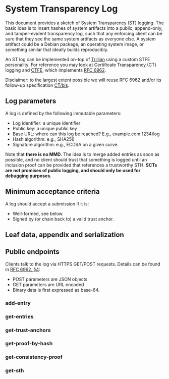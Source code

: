 # System Transparency Log
This document provides a sketch of System Transparency (ST) logging.  The basic
idea is to insert hashes of system artifacts into a public, append-only, and
tamper-evident transparency log, such that any enforcing client can be sure that
they see the same system artifacts as everyone else.  A system artifact could
be a Debian package, an operating system image, or something similar that
ideally builds reproducibly.

An ST log can be implemented on-top of
[Trillian](https://trillian.transparency.dev) using a custom STFE personality.
For reference you may look at Certificate Transparency (CT) logging and
[CTFE](https://github.com/google/certificate-transparency-go/tree/master/trillian/ctfe),
which implements [RFC 6962](https://tools.ietf.org/html/rfc6962).

Disclaimer: to the largest extent possible we will reuse RFC 6962 and/or its
follow-up specification
[CT/bis](https://datatracker.ietf.org/doc/draft-ietf-trans-rfc6962-bis/).

## Log parameters
A log is defined by the following immutable parameters:
- Log identifier: a unique identifier
- Public key: a unique public key
- Base URL: where can this log be reached?  E.g., example.com:1234/log
- Hash algorithm: e.g., SHA256
- Signature algorithm: e.g., ECDSA on a given curve.

Note that **there is no MMD**.  The idea is to merge added entries as soon as
possible, and no client should trust that something is logged until an inclusion
proof can be provided that references a trustworthy STH.  **SCTs are not
promises of public logging, and should only be used for debugging purposes**.

## Minimum acceptance criteria
A log should accept a submission if it is:
- Well-formed, see below.
- Signed by (or chain back to) a valid trust anchor.

## Leaf data, appendix and serialization

## Public endpoints
Clients talk to the log via HTTPS GET/POST requests.  Details can be found in
[RFC 6962, §4](https://tools.ietf.org/html/rfc6962#section-4.1):
- POST parameters are JSON objects
- GET parameters are URL encoded
- Binary data is first expressed as base-64.

### add-entry
### get-entries
### get-trust-anchors
### get-proof-by-hash
### get-consistency-proof
### get-sth
